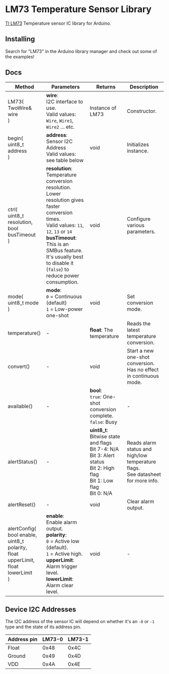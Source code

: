 # LM73 Temperature Sensor Library

[TI LM73](https://www.ti.com/product/LM73) Temperature sensor IC library for Arduino.

## Installing

Search for "LM73" in the Arduino library manager and check out some of the examples!

## Docs

|Method|Parameters|Returns|Description|
|---|---|---|---|
|LM73(<br>TwoWire& wire<br>)|**wire**:<br>I2C interface to use.<br>Valid values: `Wire`, `Wire1`, `Wire2` ... etc.|Instance of LM73|Constructor.|
|begin(<br>uint8_t address<br>)|**address**:<br>Sensor I2C Address<br>Valid values: see table below|void|Initializes instance.|
|ctrl(<br>uint8_t resolution,<br>bool busTimeout<br>)|**resolution**:<br>Temperature conversion resolution.<br>Lower resolution gives faster conversion times.<br>Valid values: `11`, `12`, `13` or `14`<br>**busTimeout**:<br>This is an SMBus feature.<br>It's usually best to disable it (`false`) to reduce power consumption.|void|Configure various parameters.|
|mode(<br>uint8_t mode<br>)|**mode**:<br>`0` = Continuous (default)<br>`1` = Low-power one-shot|void|Set conversion mode.|
|temperature()|-|**float**: The temperature|Reads the latest temperature conversion.|
|convert()|-|void|Start a new one-shot conversion.<br>Has no effect in continuous mode.|
|available()|-|**bool**:<br>`true`: One-shot conversion complete.<br>`false`: Busy|-|
|alertStatus()|-|**uint8_t**:<br>Bitwise state and flags<br>Bit 7-4: N/A<br>Bit 3: Alert status<br>Bit 2: High flag<br>Bit 1: Low flag<br>Bit 0: N/A|Reads alarm status and high/low temperature flags.<br>See datasheet for more info.|
|alertReset()|-|void|Clear alarm output.|
|alertConfig(<br>bool enable,<br>uint8_t polarity,<br>float upperLimit,<br>float lowerLimit<br>)|**enable**:<br>Enable alarm output.<br>**polarity**:<br>`0` = Active low (default).<br>`1` = Active high.<br>**upperLimit**:<br>Alarm trigger level.<br>**lowerLimit**:<br>Alarm clear level.|void|-|

## Device I2C Addresses

The I2C address of the sensor IC will depend on whether it's an `-0` or `-1` type and the state of its address pin.

|Address pin|LM73-0|LM73-1|
|---|---|---|
|Float|0x48|0x4C|
|Ground|0x49|0x4D|
|VDD|0x4A|0x4E|
